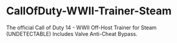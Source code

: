 # CallOfDuty-WWII-Trainer-Steam
The official Call of Duty 14 - WWII Off-Host Trainer for Steam (UNDETECTABLE) Includes Valve Anti-Cheat Bypass.
